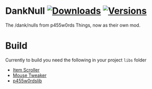 # DankNull  [![Downloads](http://cf.way2muchnoise.eu/full_272514_downloads.svg)](https://minecraft.curseforge.com/projects/dank-null)  [![Versions](http://cf.way2muchnoise.eu/versions/dank-null.svg)](https://minecraft.curseforge.com/projects/dank-null)

The /dank/nulls from p455w0rds Things, now as their own mod.


# Build
Currently to build you need the following in your project `libs` folder 
* [Item Scroller](https://minecraft.curseforge.com/projects/item-scroller)
* [Mouse Tweaker](https://minecraft.curseforge.com/projects/mouse-tweaks)
* [p455w0rdslib](https://minecraft.curseforge.com/projects/p455w0rds-library)
